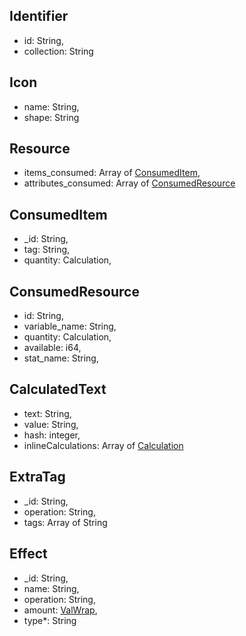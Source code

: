 ## Identifier
- id: String,  
- collection: String  

## Icon
- name: String,
- shape: String

## Resource
- items_consumed: Array of [ConsumedItem](https://github.com/gregovin/dicecloud_models/blob/master/model_structure/additional_types.md#consumeditem),
- attributes_consumed: Array of [ConsumedResource](https://github.com/gregovin/dicecloud_models/blob/master/model_structure/additional_types.md#consumedresource)

## ConsumedItem
- _id: String,
- tag: String,
- quantity: Calculation,

## ConsumedResource
- id: String,
- variable_name: String,
- quantity: Calculation,
- available: i64,
- stat_name: String,

## CalculatedText
- text: String,
- value: String,
- hash: integer,
- inlineCalculations: Array of [Calculation](https://github.com/gregovin/dicecloud_models/blob/master/model_structure/calculation_structure.md#calculation)

## ExtraTag
- _id: String,
- operation: String,
- tags: Array of String

## Effect
- _id: String,
- name: String,
- operation: String,
- amount: [ValWrap](https://github.com/gregovin/dicecloud_models/blob/master/model_structure/calculation_structure.md#valwrap),
- type*: String